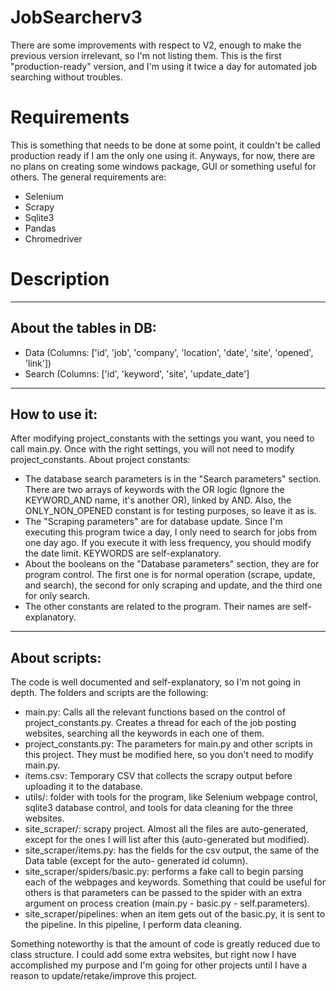 # JobSearcherv3
There are some improvements with respect to V2, enough to make
the previous version irrelevant, so I'm not listing them.
This is the first "production-ready" version, and I'm using it
twice a day for automated job searching without troubles.

# Requirements
This is something that needs to be done at some point, it couldn't
be called production ready if I am the only one using it. Anyways,
for now, there are no plans on creating some windows package, GUI or
something useful for others. The general requirements are:
- Selenium
- Scrapy
- Sqlite3
- Pandas
- Chromedriver

# Description
*****************************
## About the tables in DB:
- Data (Columns: ['id', 'job', 'company', 'location', 'date', 'site', 'opened', 'link'])
- Search (Columns: ['id', 'keyword', 'site', 'update_date']
*****************************
## How to use it:
After modifying project_constants with the settings you want, you need to call main.py. Once with
the right settings, you will not need to modify project_constants. About project constants:
- The database search parameters is in the "Search parameters" section. There are two arrays of
keywords with the OR logic (Ignore the KEYWORD_AND name, it's another OR), linked by AND. Also,
the ONLY_NON_OPENED constant is for testing purposes, so leave it as is.
- The "Scraping parameters" are for database update. Since I'm executing this program twice a day, I only
need to search for jobs from one day ago. If you execute it with less frequency, you should modify the
date limit. KEYWORDS are self-explanatory.
- About the booleans on the "Database parameters" section, they are for program control. The first one is
for normal operation (scrape, update, and search), the second for only scraping and update, and the third
one for only search.
- The other constants are related to the program. Their names are self-explanatory.
*****************************
## About scripts:
The code is well documented and self-explanatory, so I'm not going in depth. The folders and scripts
are the following:
- main.py: Calls all the relevant functions based on the control of project_constants.py. Creates a
thread for each of the job posting websites, searching all the keywords in each one of them.
- project_constants.py: The parameters for main.py and other scripts in this project. They must be
modified here, so you don't need to modify main.py.
- items.csv: Temporary CSV that collects the scrapy output before uploading it to the database.
- utils/: folder with tools for the program, like Selenium webpage control, sqlite3 database control,
and tools for data cleaning for the three websites.
- site_scraper/: scrapy project. Almost all the files are auto-generated, except for the ones I will
list after this (auto-generated but modified).
- site_scraper/items.py: has the fields for the csv output, the same of the Data table (except for the auto-
generated id column).
- site_scraper/spiders/basic.py: performs a fake call to begin parsing each of the webpages and keywords.
Something that could be useful for others is that parameters can be passed to the spider with an extra
argument on process creation (main.py - basic.py - self.parameters).
- site_scraper/pipelines: when an item gets out of the basic.py, it is sent to the pipeline. In this pipeline,
I perform data cleaning.

Something noteworthy is that the amount of code is greatly reduced due to class structure. I could add some
extra websites, but right now I have accomplished my purpose and I'm going for other projects until I have a
reason to update/retake/improve this project.
